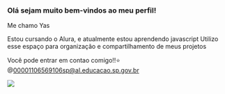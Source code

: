 ### Olá sejam muito bem-vindos ao meu perfil!

Me chamo Yas

Estou cursando o Alura,
e atualmente estou aprendendo javascript
Utilizo esse espaço para organização e compartilhamento de meus projetos

Você pode entrar em contao comigo!!⭐
@00001106569106sp@al.educacao.sp.gov.br


![](https://media1.tenor.com/m/y1QFa-1vyKYAAAAC/plink-wide-cat.gif)
